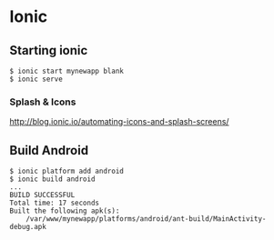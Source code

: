 # Ionic

## Starting ionic

```
$ ionic start mynewapp blank
$ ionic serve
```

### Splash & Icons

http://blog.ionic.io/automating-icons-and-splash-screens/

## Build Android

```
$ ionic platform add android
$ ionic build android
...
BUILD SUCCESSFUL
Total time: 17 seconds
Built the following apk(s):
    /var/www/mynewapp/platforms/android/ant-build/MainActivity-debug.apk
```

